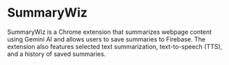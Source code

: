# SummaryWiz

SummaryWiz is a Chrome extension that summarizes webpage content using Gemini AI and allows users to save summaries to Firebase. The extension also features selected text summarization, text-to-speech (TTS), and a history of saved summaries.
